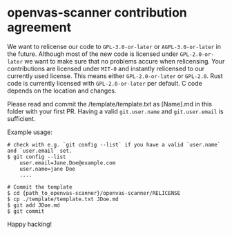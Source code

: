 # openvas-scanner contribution agreement

We want to relicense our code to `GPL-3.0-or-later` or `AGPL-3.0-or-later` in the future. Although most of the new code is licensed under `GPL-2.0-or-later` we want to make sure that no problems accure when relicensing. Your contributions are licensed under `MIT-0` and instantly relicensed to our currently used license. This means either `GPL-2.0-or-later` or `GPL-2.0`. Rust code is currently licensed with `GPL-2.0-or-later` per default. C code depends on the location and changes.

Please read and commit the /template/template.txt as [Name].md in this folder with your first PR. Having a valid `git.user.name` and `git.user.email` is sufficient.

Example usage:

```
# check with e.g. `git config --list` if you have a valid `user.name` and `user.email` set.
$ git config --list
    user.email=Jane.Doe@example.com
    user.name=jane Doe
    ....

# Commit the template
$ cd {path_to_openvas-scanner}/openvas-scanner/RELICENSE
$ cp ./template/template.txt JDoe.md
$ git add JDoe.md
$ git commit
```

Happy hacking!